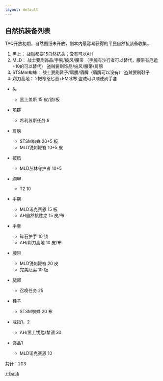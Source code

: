 ```yaml
---
layout: default
---
```


## 自然抗装备列表

TAQ开放初期，自然图纸未开放，副本内最容易获得的平民自然抗装备收集...
1. 黑上：
战贼都要15自然抗头；没有可以AH
2. MLD：
战士要刷饰品/手腕/披风/腰带 （手腕有沙行者可以替代，腰带有厄运+10的可以替代）
盗贼要刷饰品/披风/腰带/肩膀
3. STSMm蜘蛛：
战士要刷鞋子/肩膀/盾牌（盾牌可以没有）
盗贼要刷鞋子
4. 剃刀高地：
2把寒怒匕首+FM冰寒 
盗贼可以顺便刷手套


- 头
  - 黑上盖斯  15 皮/锁/板

- 项链
  - 希利苏斯任务 8

- 肩膀
  - STSM蜘蛛 20+5 板
  - MLD锐刺鞭笞 10+5 皮

- 披风
  - MLD丛林守护者 10+5

- 胸甲
  - T2 10

- 手腕
  - MLD诺克赛恩 15 板
  - AH自然抗性之 15 皮/布

- 手套
  - 碎石护手 10 锁
  - AH/剃刀高地  10  皮/布

- 腰带
  - MLD锐刺鞭笞 20 皮
  - 完美厄运 10 板

- 腿部
  - 召唤任务 25

- 鞋子
  - STSM蜘蛛  20  布

- 戒指1，2
  - AH/黑上钥匙/禁锢 30

- 饰品1
  - MLD诺克赛恩 10

共计：203


[←back](./)
